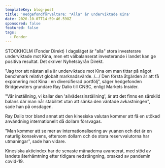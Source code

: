 ```yaml
---
templateKey: blog-post
title: 'Hedgefondförvaltare: "Alla" är underviktade Kina'
date: 2020-10-07T14:59:46.598Z
sponsored: false
featured: false
tags:
  - Fonder
---
```

STOCKHOLM (Fonder Direkt) I dagsläget är "alla" stora investerare underviktade mot Kina, men ett välbalanserat investerande i landet kan ge positiva resultat. Det skriver Nyhetsbyrån Direkt.

"Jag tror att nästan alla är underviktade mot Kina om man tittar på något benchmark relativt globalt marknadsvärde. /…/ Den första åtgärden är att få exponering mot Kina i en diversifierad portfölj", säger hedgefonden Bridgewaters grundare Ray Dalio till CNBC, enligt Markets Insider.

"Vår inställning, vi kallar den 'allvädersinställning', är att det finns en särskild balans där man når stabilitet utan att sänka den väntade avkastningen", sade han på onsdagen.

Ray Dalio tror bland annat att den kinesiska valutan kommer att få en utökad användning internationellt då dollarn försvagas.

"Man kommer att se mer av internationalisering av yuanen och det är en naturlig konsekvens, eftersom dollarn och de stora reservvalutorna har utmaningar", sade han vidare.

Kinesiska aktieindex har de senaste månaderna avancerat, med stöd av landets återhämtning efter tidigare nedstängning, orsakad av pandemin covid-19.